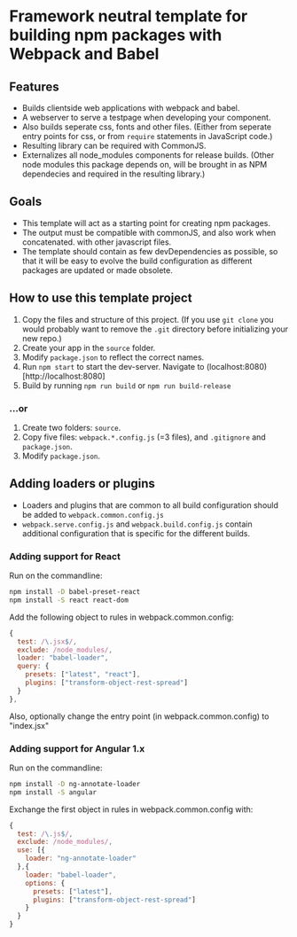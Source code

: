 # Framework neutral template for building npm packages with Webpack and Babel

## Features

- Builds clientside web applications with webpack and babel.
- A webserver to serve a testpage when developing your component.
- Also builds seperate css, fonts and other files.
  (Either from seperate entry points for css, or from `require` statements in JavaScript code.)
- Resulting library can be required with CommonJS.
- Externalizes all node_modules components for release builds. (Other node modules this package depends on, will be brought in as NPM dependecies and required in the resulting library.)


## Goals

- This template will act as a starting point for creating npm packages.
- The output must be compatible with commonJS, and also work when concatenated. with other javascript files.
- The template should contain as few devDependencies as possible,
  so that it will be easy to evolve the build configuration as different packages are updated or made obsolete.

## How to use this template project

1. Copy the files and structure of this project.
   (If you use `git clone` you would probably want to remove the `.git` directory before initializing your new repo.)
2. Create your app in the `source` folder.
3. Modify `package.json` to reflect the correct names.
4. Run `npm start` to start the dev-server. Navigate to (localhost:8080)[http://localhost:8080]
5. Build by running `npm run build` or `npm run build-release`

### ...or

1. Create two folders: `source`.
2. Copy five files: `webpack.*.config.js` (=3 files), and `.gitignore` and `package.json`.
3. Modify `package.json`.

## Adding loaders or plugins

- Loaders and plugins that are common to all build configuration should be added to `webpack.common.config.js`
- `webpack.serve.config.js` and `webpack.build.config.js` contain additional configuration that is specific for the different builds.

### Adding support for React

Run on the commandline:

```bash
npm install -D babel-preset-react
npm install -S react react-dom
```

Add the following object to rules in webpack.common.config:

```javascript
{
  test: /\.jsx$/,
  exclude: /node_modules/,
  loader: "babel-loader",
  query: {
    presets: ["latest", "react"],
    plugins: ["transform-object-rest-spread"]
  }
},
```

Also, optionally change the entry point (in webpack.common.config) to "index.jsx"

### Adding support for Angular 1.x

Run on the commandline:

```bash
npm install -D ng-annotate-loader
npm install -S angular
```

Exchange the first object in rules in webpack.common.config with:

```javascript
{
  test: /\.js$/,
  exclude: /node_modules/,
  use: [{
    loader: "ng-annotate-loader"
  },{
    loader: "babel-loader",
    options: {
      presets: ["latest"],
      plugins: ["transform-object-rest-spread"]
    }
  }
}
```
